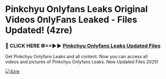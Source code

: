 # Pinkchyu Onlyfans Leaks Original Videos 0nlyFans Leaked - Files Updated! (4zre)

<h3>🔴 CLICK HERE 🌐==►► <a href="https://tinyurl.com/2jnfzry5" rel="nofollow">Pinkchyu Onlyfans Leaks Updated Files</a></h3>

Get Pinkchyu Onlyfans Leaks and all content. Now you can access all videos and pictures of Pinkchyu Onlyfans Leaks. New Updated Files 2025!

[![4zre](https://i.imgur.com/GyGTBgg.gif)](https://tinyurl.com/2jnfzry5)
